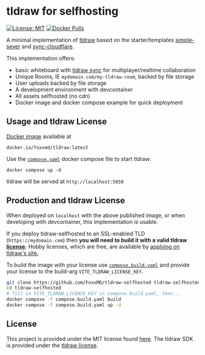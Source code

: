 # tldraw for selfhosting

[![License: MIT](https://img.shields.io/badge/License-MIT-yellow.svg)](https://opensource.org/licenses/MIT)
[![Docker Pulls](https://img.shields.io/docker/pulls/foxxmd/tldraw)](https://hub.docker.com/r/foxxmd/tldraw)

A minimal implementation of [tldraw](https://tldraw.dev) based on the starter/templates [simple-sever](https://github.com/tldraw/tldraw/tree/main/templates/simple-server-example) and [sync-cloudflare](https://github.com/tldraw/tldraw/tree/main/templates/sync-cloudflare).

This implementation offers:

* basic whiteboard with [tldraw sync](https://tldraw.dev/docs/sync) for multiplayer/realtime collaboration
* Unique Rooms, IE `mydomain.com/my-tldraw-room`, backed by file storage
* User uploads backed by file storage
* A development environment with devcontainer
* All assets selfhosted (no cdn)
* Docker image and docker compose example for quick deployment

## Usage and tldraw License

[Docker image](https://hub.docker.com/r/foxxmd/tldraw) available at

```
docker.io/foxxmd/tldraw:latest
```

Use the [`compose.yaml`](/compose.yaml) docker compose file to start tldraw:

```
docker compose up -d
```

tldraw will be served at `http://localhost:5858`

## Production and tldraw License

When deployed on `localhost` with the above published image, or when developing with devcontainer, this implementation is usable.

If you deploy tldraw-selfhosted to an SSL-enabled TLD (`https://mydomain.com`) then **you will need to build it with a valid tldraw [license](https://tldraw.dev/community/license).** Hobby licenses, which are free, are available by [applying on tldraw's site.](https://tldraw.dev/get-a-license/hobby)

To build the image with your license use [`compose.build.yaml`](/compose.build.yaml) and provide your license to the build-arg `VITE_TLDRAW_LICENSE_KEY`.

```sh
git clone https://github.com/FoxxMD/tldraw-selfhosted tldraw-selfhosted
cd tldraw-selfhosted
# fill in VITE_TLDRAW_LICENSE_KEY in compose.build.yaml, then...
docker compose -f compose.build.yaml build
docker compose -f compose.build.yaml up -d
```

## License

This project is provided under the MIT license found [here](https://github.com/tldraw/tldraw/blob/main/apps/simple-server-example/LICENSE.md). The tldraw SDK is provided under the [tldraw license](https://github.com/tldraw/tldraw/blob/main/LICENSE.md).

